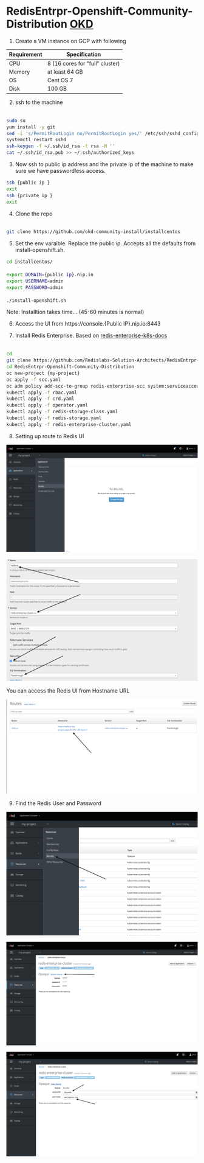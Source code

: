 # RedisEntrpr-Openshift-Community-Distribution [OKD](https://www.okd.io/)


1. Create a VM instance on GCP with following
  
Requirement  | Specification  
------------ | -------------
CPU | 8 (16 cores for "full" cluster)
Memory | at least 64 GB
OS | Cent OS 7
Disk | 100 GB

2. ssh to the machine

```bash 

sudo su
yum install -y git
sed -i 's/PermitRootLogin no/PermitRootLogin yes/' /etc/ssh/sshd_config
systemctl restart sshd
ssh-keygen -f ~/.ssh/id_rsa -t rsa -N ''
cat ~/.ssh/id_rsa.pub >> ~/.ssh/authorized_keys
```

3. Now ssh to public ip address and the private ip of the machine to make sure we have passwordless access. 

```bash
ssh {public ip }
exit
ssh {private ip }
exit
```

4. Clone the repo

```bash

git clone https://github.com/okd-community-install/installcentos

```

5. Set the env varaible. Replace the public ip. Accepts all the defaults from install-openshift.sh.

```bash
cd installcentos/

export DOMAIN={public Ip}.nip.io
export USERNAME=admin
export PASSWORD=admin

./install-openshift.sh

```

Note: Installtion takes time... (45-60 minutes is normal)

6. Access the UI from https://console.{Public IP}.nip.io:8443


7. Install Redis Enterprise. Based on [redis-enterprise-k8s-docs](https://github.com/RedisLabs/redis-enterprise-k8s-docs#configuration)

```bash

cd 
git clone https://github.com/Redislabs-Solution-Architects/RedisEntrpr-Openshift-Community-Distribution.git
cd RedisEntrpr-Openshift-Community-Distribution
oc new-project {my-project}
oc apply -f scc.yaml
oc adm policy add-scc-to-group redis-enterprise-scc system:serviceaccounts:{my-project}
kubectl apply -f rbac.yaml
kubectl apply -f crd.yaml
kubectl apply -f operator.yaml
kubectl apply -f redis-storage-class.yaml
kubectl apply -f redis-storage.yaml 
kubectl apply -f redis-enterprise-cluster.yaml
```

8. Setting up route to Redis UI

![Route 1](/images/route1.png)

![Route 2](/images/route2.png)

 You can access the Redis UI from Hostname URL
 
![Route 3](/images/route3.png)


9. Find the Redis User and Password

![secret 1](/images/secret1.png)

![secret 2](/images/secret2.png)

![secret 3](/images/secret3.png)


